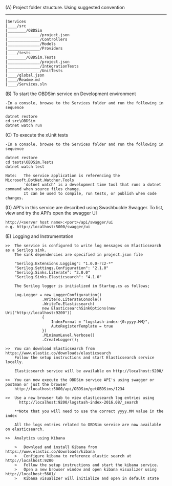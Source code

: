 (A) Project folder structure. Using suggested convention
   ___
    |Services
    |____/src
    |________/OBDSim
    |______________/project.json
    |______________/Controllers
    |______________/Models
    |______________/Providers
    |____/tests
    |________/OBDSim.Tests
    |______________/project.json
    |______________/IntegrationTests
    |______________/UnitTests
    |____/global.json
    |____/Readme.md
    |____/Services.sln

(B) To start the OBDSim service on Development environment

    -In a console, browse to the Services folder and run the following in sequence

    dotnet restore
    cd src\OBDSim
    dotnet watch run

(C) To execute the xUnit tests

    -In a console, browse to the Services folder and run the following in sequence

    dotnet restore
    cd tests\OBDSim.Tests
    dotnet watch test

    Note:   The service application is referencing the Microsoft.DotNet.Watcher.Tools
            'dotnet watch' is a development time tool that runs a dotnet command when source files change.
            It can be used to compile, run tests, or publish when code changes.

(D) API's in this service are described using Swashbuckle Swagger.
    To list, view and try the API's open the swagger UI

    http://<server host name>:<port>/api/swagger/ui
    e.g. http://localhost:5000/swagger/ui

(E) Logging and Instrumentation

    >>  The service is configured to write log messages on Elasticsearch as a Serilog sink.
        The sink dependencies are specified in project.json file

        "Serilog.Extensions.Logging": "1.0.0-rc2-*"
        "Serilog.Settings.Configuration": "2.1.0"
        "Serilog.Sinks.Literate": "2.0.0"
        "Serilog.Sinks.Elasticsearch": "4.1.0"

        The Serilog logger is initialized in Startup.cs as follows;
       
        Log.Logger = new LoggerConfiguration()
                    .WriteTo.LiterateConsole()
                    .WriteTo.Elasticsearch(
                    new ElasticsearchSinkOptions(new Uri("http://localhost:9200"))
                    {
                        IndexFormat = "logstash-index-{0:yyyy.MM}",
                        AutoRegisterTemplate = true
                    })
                    .MinimumLevel.Verbose()
                    .CreateLogger();

    >>  You can download Elasticsearch from https://www.elastic.co/downloads/elasticsearch
        Follow the setup instructions and start Elasticsearch service locally.

        Elasticsearch service will be available on http://localhost:9200/
        
    >>  You can now execute the OBDSim service API's using swagger or postman or just the browser
        http://localhost:5000/api/OBDSim/getOBDSims/1234

    >>  Use a new browser tab to view elasticsearch log entries using 
          http://localhost:9200/logstash-index-2016.08/_search
          
        **Note that you will need to use the correct yyyy.MM value in the index
        
        All the logs entries related to OBDSim service are now available on elasticsearch.

    >>  Analytics using Kibana

        >   Download and install Kibana from https://www.elastic.co/downloads/kibana
        >   Configure kibana to reference elastic search at http://localhost:9200
        >   Follow the setup instructions and start the kibana service.
        >   Open a new browser window and open kibana visualizer using http://localhost:5601/
        >   Kibana visualizer will initialize and open in default state
        
